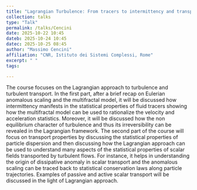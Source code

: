 ```yaml
---
title: "Lagrangian Turbulence: From tracers to intermittency and transport"
collection: talks
type: "Talk"
permalink: /talks/Cencini
date: 2025-10-22 10:45
dateb: 2025-10-24 10:45 
datec: 2025-10-25 08:45
author: "Massimo Cencini" 
affiliation: "CNR, Istituto dei Sistemi Complessi, Rome"
excerpt: " "
tags: 

---
```

The course focuses on the Lagrangian approach to turbulence and turbulent transport. In the first part, after a brief recap on Eulerian anomalous scaling and the multifractal model,  it will be discussed how intermittency manifests in the statistical properties of fluid tracers showing how the multifractal model can be used to rationalize the velocity and acceleration statistics. Moreover, it will be discussed how the non equilibrium character of turbulence and thus its irreversibility can be revealed in the Lagrangian framework.  The second part of the course will focus on transport properties by discussing the  statistical properties of particle dispersion and then discussing how the Lagrangian approach can be used to understand many aspects of the statistical properties of scalar fields transported by turbulent flows. For instance, it helps in understanding the origin of dissipative anomaly in scalar transport and the anomalous scaling can be traced back to statistical conservation laws along particle trajectories.  Examples of passive and active scalar transport will be discussed in the light of Lagrangian approach.